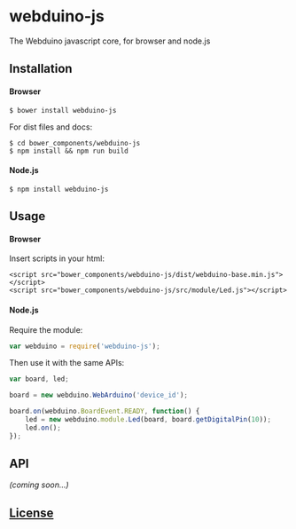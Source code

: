 # webduino-js

The Webduino javascript core, for browser and node.js

## Installation

#### Browser

```Shell
$ bower install webduino-js
```

For dist files and docs:

```Shell
$ cd bower_components/webduino-js
$ npm install && npm run build
```

#### Node.js

```Shell
$ npm install webduino-js
```

## Usage

#### Browser

Insert scripts in your html:

```
<script src="bower_components/webduino-js/dist/webduino-base.min.js"></script>
<script src="bower_components/webduino-js/src/module/Led.js"></script>
```

#### Node.js

Require the module:

```javascript
var webduino = require('webduino-js');
```

Then use it with the same APIs:

```javascript
var board, led;

board = new webduino.WebArduino('device_id');

board.on(webduino.BoardEvent.READY, function() {
	led = new webduino.module.Led(board, board.getDigitalPin(10));
	led.on();
});
```

## API

_(coming soon...)_

## [License](LICENSE)